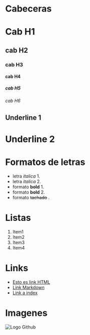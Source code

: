 # Cabeceras
# Cab H1
## cab H2
### cab H3
#### cab H4
##### cab H5
###### cab H6

Underline 1
-----------

Underline 2
===========

# Formatos de letras
- letra *italica* 1.
- letra _italica_ 2.
- formato **bold** 1.
- formato __bold__ 2.
- formato ~~tachado~~ .

# Listas
1. Item1
2. Item2
3. Item3
4. Item4

# Links
- <a href="http://google.com"> Esto es link HTML</a>
- [Link Markdown](http://www.google.com)
- [Link a index](index.html)

# Imagenes
![Logo Github](https://image.freepik.com/free-icon/github-logo_318-52832.png)